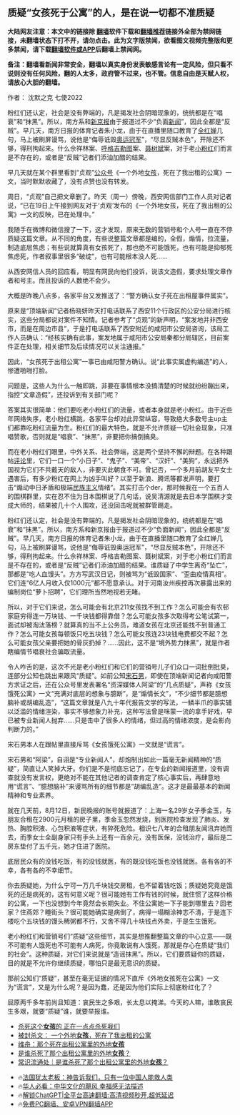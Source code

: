  <!-- 面包屑导航 --> <h2>质疑“女孩死于公寓”的人，是在说一切都不准质疑</h2> <p class="notice"><b>大陆网友注意：本文中的链接除 <a href="https://github.com/bannedbook/fanqiang" >翻墙</a>软件下载和<a href="https://github.com/killgcd/justmysocks/blob/master/README.md">翻墙推荐</a>链接外全部为禁网链接，未翻墙状态下打不开，请勿点击。此为文字版禁闻，欲看图文视频完整版和更多禁闻，请下载<a href="https://github.com/bannedbook/fanqiang">翻墙软件或APP</a>后翻墙上禁闻网。</p><p>备注：翻墙看新闻非常安全，翻墙以真实身份发表敏感言论有一定风险，但只看不说则没有任何风险，翻的人太多，政府管不过来，也不管。信息自由是天赋人权，请放心大胆的翻墙。</b></p>  <div class="entry"> <p>作者： 沈默之克 七使2022</p> <p id="summary">粉红们还认定，社会是没有弊端的，凡是揭发社会阴暗现象的，统统都是在“唱衰”和“抹黑”。所以，南方系和<a href="https://www.bannedbook.org/bnews/tag/%e6%96%b0%e4%ba%ac%e6%8a%a5/" class="st_tag internal_tag" rel="tag" title="标签 新京报 下的日志">新京报</a>由于报道过不少“负面<span class='wp_keywordlink_affiliate'><a href="https://www.bannedbook.org/" title="新闻">新闻</a></span>”，因此全都是“反贼”。早几天，南方日报的体育记者朱小龙，由于在直播里随口教育了<a href="https://www.bannedbook.org/bnews/tag/%e5%85%a8%e7%ba%a2%e5%a9%b5/" class="st_tag internal_tag" rel="tag" title="标签 全红婵 下的日志">全红婵</a>几句，马上被刷屏谩骂，说他是“侮辱诋毁<a href="https://www.bannedbook.org/bnews/tag/%e5%a5%a5%e8%bf%90%e5%86%a0%e5%86%9b/" class="st_tag internal_tag" rel="tag" title="标签 奥运冠军 下的日志">奥运冠军</a>”，“尽显反贼本色”，开除还不够，得刑拘起来。什么佘祥林案、<a href="https://www.bannedbook.org/bnews/tag/%E5%91%BC%E6%A0%BC%E5%90%89%E5%8B%92%E5%9B%BE/" class="st_tag internal_tag" rel="tag" title="标签 呼格吉勒图 下的日志">呼格吉勒图</a>案、<a href="https://www.bannedbook.org/bnews/tag/%e8%81%82%e6%a0%91%e6%96%8c/" class="st_tag internal_tag" rel="tag" title="标签 聂树斌 下的日志">聂树斌</a>案，对于老<a href="https://www.bannedbook.org/bnews/tag/%e5%b0%8f%e7%b2%89%e7%ba%a2/" class="st_tag internal_tag" rel="tag" title="标签 小粉红 下的日志">小粉红</a>们而言是不存在的，或者是“反贼”记者们添油加醋的结果。</p> <p>早几天就在某个群里看到“贞观”<a href="https://www.bannedbook.org/bnews/tag/%E5%85%AC%E4%BC%97%E5%8F%B7/" class="st_tag internal_tag" rel="tag" title="标签 公众号 下的日志">公众号</a>《一个外地<a href="https://www.bannedbook.org/bnews/tag/%e5%a5%b3%e5%ad%a9/" class="st_tag internal_tag" rel="tag" title="标签 女孩 下的日志">女孩</a>，死在了我出租的公寓》一文，当时默默收藏了，没有点赞也没有转发。</p> <p>周日，“贞观”自己把文章删了。昨天（周一）傍晚，西安网信部门工作人员对记者说，“已在19日上午接到网友对于‘贞观’发布的《一个外地女孩，死在了我出租的公寓》一文的反映，已在处理中。”</p> <p>我随手在微博和微信搜了一下，这才发现，原来无数的营销号和个人号一直在不停质疑这篇文章。从不同的角度，有些说整篇文章都是编的，全假，煽情，拉流量，制造底层焦虑；有些说就算真有女孩死了，那也绝不可能饿死，也有可能是抑郁死焦虑死，作者叙事里很多“破绽”，也有可能根本没人死……</p> <p>从西安网信人员的回应看，明显有网民向他们投诉，说该文造假，要求处理文章作者和号主。而且投诉的人数绝不会少。</p>  <p>大概是昨晚八点多，各家平台又发推送了：“警方确认女子死在出租屋事件属实”。</p> <p>原来是“顶端新闻”记者杨晓妍昨天打电话联系了西安11个行政区的公安分局进行核实，这些分局都说对案件不知情。记者参考了“贞观”的新声明，“案发地并非西安市，而是在周边市县”，于是打电话联系了西安附近的咸阳市公安局咨询，该局工作人员确认：“经核实确有此事，案发地属于咸阳市公安局秦都分局辖区，目前案件正在处理，相关细节及后续情况可以关注通报。”</p> <p>因此，“女孩死于出租公寓”一事已由咸阳警方确认。说“此事实属虚构编造”的人，惨遭啪啪打脸。</p> <p>问题是，这些人为什么一触即跳，非要在事情根本没搞清楚的时候就纷纷蹦出来，指控“文章造假”，还投诉到有关部门呢？</p> <p>答案其实很简单：他们要吃老小粉红们的流量，或者本身就是老小粉红。由于近些年网络失序，老小粉红横跳，各家平台却对此异常纵容，导致绝大多数号主up主们都靠吃粉红流量为生。粉红们的最大特色，就是不允许质疑一切社会现象，只准唱赞歌，否则就是“唱衰”、“抹黑”，非要把你搞倒搞臭。</p> <p>而在老小粉红们眼里，中外关系、社会弊端，这是两个坚持不懈的辩题。在各种跟帖<span class='wp_keywordlink_affiliate'><a href="https://www.bannedbook.org/bnews/comments/" title="新闻评论" target="_blank">评论</a></span>里，它们一口一个“小日子”、“鬼子”、“美帝”、“汉奸”、“美狗”，永远把外国视为它们不共戴天的敌人，非要灭此朝食不可。曾记否，一个多月前胡友平女士遇害后，有多少粉红在网上为凶手叫好？以至于新浪、腾讯等都发声明，要打击“煽动中日矛盾和极端<span class='wp_keywordlink'><a href="https://www.bannedbook.org/forum11/topic333.html" title="禁片：民族主义和三座大山" target="_blank">民族主义</a></span>情绪”。其实打击个der，那时候我在一个五百人的围棋群里，实在忍不住为日本围棋说了几句话，说吴清源就是去日本学围棋才变成大师的，结果被几十个人围攻，还没回击呢就被群管踢走。</p>  <p>粉红们还认定，社会是没有弊端的，凡是揭发社会阴暗现象的，统统都是在“唱衰”和“抹黑”。所以，南方系和新京报由于报道过不少“负面新闻”，因此全都是“反贼”。早几天，南方日报的体育记者朱小龙，由于在直播里随口教育了全红婵几句，马上被刷屏谩骂，说他是“侮辱诋毁奥运冠军”，“尽显反贼本色”，开除还不够，得刑拘起来。什么佘祥林案、呼格吉勒图案、聂树斌案，对于老小粉红们而言是不存在的，或者是“反贼”记者们添油加醋的结果。谁质疑了中学生离奇“坠亡”，那都是“吃人血馒头”。方方写武汉日记，则被骂为“诋毁国家”、“歪曲疫情真相”。它们连“6亿人月收入仅1000元”都不愿意承认。对于河南汝州疾控再次暴露出来的编制岗位“萝卜招聘”，它们理所当然地视若无睹。</p> <p>所以，对于它们来说，怎么可能会有北京211女孩找不到工作？怎么可能会有农邨家庭穷得连一万块钱、一千块钱都得靠借？怎么可能女孩多次取得考公笔试第一，面试却被淘汰落榜？就算真的当不上公务员，难道女孩在北京还能找不到普通工作？怎么可能女孩每顿饭只吃五块钱？怎么可能女孩连23块钱电费都交不起？怎么可能女孩父亲要把她的骨灰扔掉？……因此，这不是“境外势力抹黑”，就是作者瞎编情节唱衰社会骗取流量。</p> <p>令人咋舌的是，这次不光是老小粉红们和它们的营销号儿子们众口一词批倒批臭，连部分公知也跳出来跟风“质疑”。如前公知<a href="https://www.bannedbook.org/bnews/tag/%E5%AE%8B%E7%9F%B3%E7%94%B7/" class="st_tag internal_tag" rel="tag" title="标签 宋石男 下的日志">宋石男</a>，即使在顶端新闻记者向咸阳警方求证之后，还在公众号里发表署名“资深媒体人阿梁”的“几点质疑”，声称《女孩饿死公寓》一文“充满对底层的想象与臆断”，是“煽情长文”，“不少细节都是臆想脑补或胡编乱造”，“这篇文章就是八九十年代报告文学的写法，一鳞半爪的事实辅以泛滥的情绪渲染，事实不够想象力补充，这种写法曾是咪蒙一流的拿手好戏，早已被专业新闻人抛弃……只是击中了很多人的情绪，但过高的情绪浓度，是会影向判断力的。”</p> <p>宋石男本人在跟帖里直接斥骂《女孩饿死公寓》一文就是“谎言”。</p> <p>宋石男和“阿梁”，自诩是“专业新闻人”，却炮制出如此一篇毫无新闻精神的“质疑”，简直让人笑掉大牙。你们是不是彻底忘记了，在专业的新闻报道里，没有调查就没有发言权，更绝对不能在其他记者的调查肯定了核心事实后，再肆意地用“谎言”、“臆想脑补”来谩骂所有的细节都是“胡编乱造”。这才是最最基本的新闻精神和专业素养。</p> <p>就在几天前，8月12日，新民晚报的账号就报道了：上海一名29岁女子季金玉，与朋友合租在2900元月租的房子里，季金玉忽然发烧，到医院检查发现了肺炎、发热、胸腔积液、心包积液等症状，有猝死危险。相识七八年的合租朋友闻讯弃她而去，而季女士全副身家只有手头上还有一百余元，没有医保，没钱治疗，最后是二房东垫付了五千元，她才住进了医院。</p>  <p>底层民众有的没钱吃饭，有的没钱就医，有的既没钱吃饭也没钱就医。各有各的不幸，各有各的不幸细节。</p> <p>你去质疑她，为什么宁可一万几千块钱交房租，也不留着钱吃饭；质疑她究竟是饿死的还是病死的，这有何意义呢？很可能她有工作有钱的时候，就住惯了这样价格的公寓，一下也没想到今年竟然会长期失业。不住公寓她一下子能到哪里去？回老家？住燕郊？睡街头？很可能她确实是病倒了，病得一塌糊涂神志不清，于是连下楼吃个五块钱的馒头稀粥都不行，又舍不得几十块钱点外卖，于是生生饿死。</p> <p>老小粉红们和营销号们“质疑”这些细节，其实是想推翻整篇文章的中心立意——既不可能有人饿死也不可能有人病死，你竟敢说有人饿死，那就是存心在质疑“我们的社会”。这种质疑，对它们来说就是“造谣抹黑”。所以，它们要质疑你的质疑，目的就是不允许你继续质疑，哪怕只是最无意识的质疑。</p> <p>那前公知们“质疑”，甚至在毫无证据的情况下直斥《外地女孩死在公寓》一文为“谎言”，又是为什么呢？是因为蠢，还是因为他们实际上彻底粉红化了？</p> <p>屈原两千多年前尚且知道：哀民生之多艰，长太息以掩涕。今天的人嘛，谁敢哀民生多艰，就要“质疑”谁，就要举报谁。</p> <!--<div id="taboola-mid-1"></div>--><ul class='op-related-articles' title='相关阅读'> <li><a href='https://www.bannedbook.org/bnews/lifebaike/20240820/2077071.html' target='_blank'>杀死这个<b>女孩</b>的 正在一点点杀死我们</a></li> <li><a href='https://www.bannedbook.org/bnews/comments/20240820/2076723.html' target='_blank'>被封杀文： 一个外地<b>女孩</b>，死在了我出租的公寓</a></li> <li><a href='https://www.bannedbook.org/bnews/comments/20240820/2076720.html' target='_blank'>维舟：那个死在出租公寓里的外地<b>女孩</b></a></li> <li><a href='https://www.bannedbook.org/bnews/comments/20240820/2076700.html' target='_blank'>是谁杀死了那个出租公寓里的外地<b>女孩</b>？</a></li> <li><a href='https://www.bannedbook.org/bnews/baitai/20240820/2076597.html' target='_blank'>常识流通处｜是谁杀死了那个出租公寓里的外地<b>女孩</b>？</a></li> </ul> <ul class="texttj"> <li>🔥<a href="https://www.bannedbook.org/bnews/ssgc/20230219/1850782.html" target="_blank">法国犹太老板：神告诉我们，只有一位中国人能救人类</a></li> <li>🔥<a href="https://www.bannedbook.org/bnews/comments/20220220/1694796.html" target="_blank">华人必看：中华文化的飓风 幸福感无法描述</a></li> <li>🔥<a href="https://github.com/bannedbook/fanqiang/wiki/V2ray%E6%9C%BA%E5%9C%BA" target="_blank">解锁ChatGPT|全平台高速翻墙:高清视频秒开,超低延迟</a></li> <li>🔥<a href="https://github.com/bannedbook/fanqiang/wiki/%E7%A6%81%E9%97%BB%E7%BD%91%E5%AE%89%E5%8D%93%E7%BF%BB%E5%A2%99%E6%96%B0%E9%97%BBAPP" target="_blank">免费PC翻墙、安卓VPN翻墙APP</a></li> </ul><p class="src-info"> </p> <a name='sharetosocial'></a> <div style="margin-bottom:5px;padding-bottom:5px;clear:both"> <div id="archive-pix-1" class="banner-ads"> <!-- AuctionX Display platform tag START --> <div id="27602x728x90x621x_ADSLOT1" clicktrack="%%CLICK_URL_ESC%%"></div>  <!-- AuctionX Display platform tag END --> </div> <div id="archive-pix-2" class="banner-ads"> <!-- AuctionX Display platform tag START --> <div id="27556x300x250x621x_ADSLOT1" clicktrack="%%CLICK_URL_ESC%%" style="margin:0 auto;text-align:center"></div>  <!-- AuctionX Display platform tag END --> </div> </div>  <div id="archive-pix-1" class="banner-ads"> <!-- AuctionX Display platform tag START --> <div id="27603x728x90x621x_ADSLOT1" clicktrack="%%CLICK_URL_ESC%%"></div>  <!-- AuctionX Display platform tag END --> </div> </div><!--END ENTRY--> 